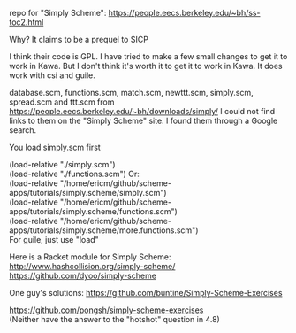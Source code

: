repo for "Simply Scheme": https://people.eecs.berkeley.edu/~bh/ss-toc2.html  

Why? It claims to be a prequel to SICP   

I think their code is GPL. I have tried to make a few small changes to get it to work in Kawa. But I don't think it's worth it to get it to work in Kawa. It does work with csi and guile.   

database.scm, functions.scm, match.scm, newttt.scm, simply.scm, spread.scm and ttt.scm from https://people.eecs.berkeley.edu/~bh/downloads/simply/ I could not find links to them on the "Simply Scheme" site. I found them through a Google search.   

You load simply.scm first    

(load-relative "./simply.scm")   
(load-relative "./functions.scm")
Or:   
(load-relative "/home/ericm/github/scheme-apps/tutorials/simply.scheme/simply.scm")   
(load-relative "/home/ericm/github/scheme-apps/tutorials/simply.scheme/functions.scm")   
(load-relative "/home/ericm/github/scheme-apps/tutorials/simply.scheme/more.functions.scm")   
For guile, just use "load"  

Here is a Racket module for Simply Scheme: http://www.hashcollision.org/simply-scheme/   
https://github.com/dyoo/simply-scheme  

One guy's solutions: https://github.com/buntine/Simply-Scheme-Exercises   

https://github.com/pongsh/simply-scheme-exercises   
(Neither have the answer to the "hotshot" question in 4.8)   

